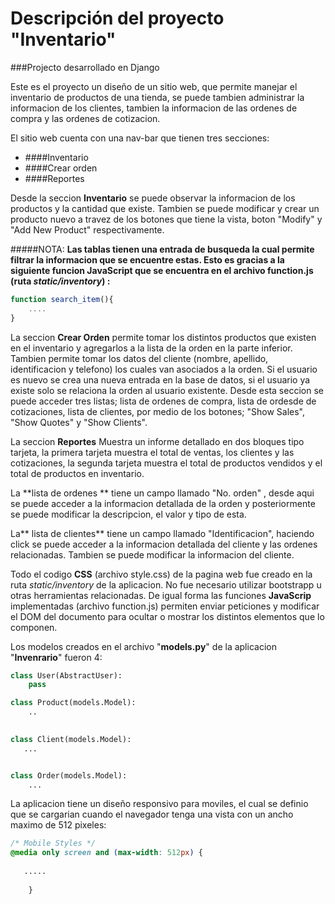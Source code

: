 # Descripción del proyecto "Inventario"
###Projecto desarrollado en Django

Este es el proyecto un diseño de un sitio web, que permite manejar el inventario de productos de una tienda, se puede tambien administrar la informacion de los clientes, tambien la informacion de  las ordenes de compra y las ordenes de cotizacion.

El sitio web cuenta con una nav-bar que tienen tres secciones:
- ####Inventario
- ####Crear orden
- ####Reportes

Desde la seccion **Inventario** se puede observar la informacion de los productos y la cantidad que existe. Tambien se puede modificar y crear un producto nuevo a travez de los botones que tiene la vista, boton "Modify" y "Add New Product" respectivamente.

#####NOTA:  **Las tablas tienen una entrada de busqueda la cual permite filtrar la informacion que se encuentre estas. Esto es gracias a la siguiente funcion JavaScript que se encuentra en el archivo function.js (ruta *static/inventory*) :**
```javascript
function search_item(){
	....
}
```
La seccion **Crear Orden** permite tomar los distintos productos que existen en el inventario y agregarlos a la lista de la orden en la parte inferior. Tambien permite tomar los datos del cliente (nombre, apellido, identificacion y telefono) los cuales van asociados a la orden. Si el usuario es nuevo se crea una nueva entrada en la base de datos, si el usuario ya existe solo se relaciona la orden al usuario existente. Desde esta seccion se puede acceder tres listas; lista de ordenes de compra, lista de ordesde de cotizaciones, lista de clientes, por medio de los botones; "Show Sales", "Show Quotes" y "Show Clients". 

La seccion **Reportes** Muestra un informe detallado en dos bloques tipo tarjeta, la primera tarjeta muestra el total de ventas, los clientes y  las cotizaciones, la segunda tarjeta muestra el total de productos vendidos y el total de productos en inventario.

La **lista de ordenes **  tiene un campo llamado "No. orden" , desde aqui se puede acceder a la informacion detallada de la orden y posteriormente se puede modificar la descripcion, el valor y tipo de esta.

La** lista de clientes** tiene un campo llamado "Identificacion", haciendo click se puede acceder a la informacion detallada del cliente y las ordenes relacionadas. Tambien se puede modificar la informacion del cliente.

Todo el codigo **CSS** (archivo style.css) de la pagina web fue creado en la ruta *static/inventory* de la aplicacion. No fue necesario utilizar bootstrapp u otras herramientas relacionadas. De igual forma las funciones **JavaScrip**  implementadas (archivo function.js) permiten enviar peticiones y modificar el DOM del documento para ocultar o mostrar los distintos elementos que lo componen.

Los modelos creados en el archivo "**models.py**" de la aplicacion "**Invenrario**" fueron 4:
```python
class User(AbstractUser):
    pass

class Product(models.Model):
    ..
    

class Client(models.Model):
   ...


class Order(models.Model):
    ...

```
La aplicacion tiene un diseño responsivo para moviles, el cual se definio que se cargarian cuando el navegador tenga una vista con un ancho maximo de 512 pixeles:

```css
/* Mobile Styles */
@media only screen and (max-width: 512px) {
   
   .....
   
    }

```